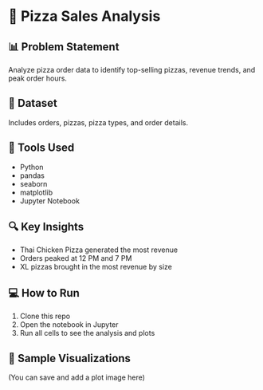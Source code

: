 # 🍕 Pizza Sales Analysis

## 📊 Problem Statement
Analyze pizza order data to identify top-selling pizzas, revenue trends, and peak order hours.

## 📁 Dataset
Includes orders, pizzas, pizza types, and order details.

## 🔧 Tools Used
- Python
- pandas
- seaborn
- matplotlib
- Jupyter Notebook

## 🔍 Key Insights
- Thai Chicken Pizza generated the most revenue
- Orders peaked at 12 PM and 7 PM
- XL pizzas brought in the most revenue by size

## 💻 How to Run
1. Clone this repo
2. Open the notebook in Jupyter
3. Run all cells to see the analysis and plots

## 📸 Sample Visualizations
(You can save and add a plot image here)

